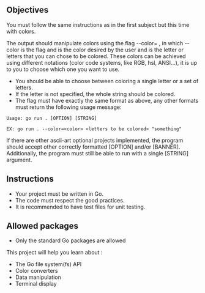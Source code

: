 ## Objectives
You must follow the same instructions as in the first subject but this time with colors.

The output should manipulate colors using the flag --color=<color> <letters to be colored>, in which --color is the flag and <color> is the color desired by the user and <letters to be colored> is the letter or letters that you can chose to be colored. These colors can be achieved using different notations (color code systems, like RGB, hsl, ANSI...), it is up to you to choose which one you want to use.

* You should be able to choose between coloring a single letter or a set of letters.
* If the letter is not specified, the whole string should be colored.
* The flag must have exactly the same format as above, any other formats must return the following usage message:

```
Usage: go run . [OPTION] [STRING]

EX: go run . --color=<color> <letters to be colored> "something"
```
If there are other ascii-art optional projects implemented, the program should accept other correctly formatted [OPTION] and/or [BANNER]. Additionally, the program must still be able to run with a single [STRING] argument.

## Instructions
* Your project must be written in Go.
* The code must respect the good practices.
* It is recommended to have test files for unit testing.

## Allowed packages
* Only the standard Go packages are allowed

This project will help you learn about :
* The Go file system(fs) API
* Color converters
* Data manipulation
* Terminal display